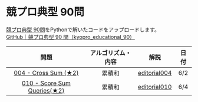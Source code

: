# 競プロ典型 90問

[競プロ典型 90問](https://atcoder.jp/contests/typical90)をPythonで解いたコードをアップロードします。  
[GitHub｜競プロ典型 90 問（kyopro_educational_90）](https://github.com/E869120/kyopro_educational_90)

| 問題 |  アルゴリズム・内容  | 解説 |日付 |
| :--: | :--: | :--: | :--: |
|  [004 - Cross Sum (★2)](https://atcoder.jp/contests/typical90/tasks/typical90_d)  |  累積和  | [editorial004](https://github.com/E869120/kyopro_educational_90/blob/main/editorial/004.jpg) | 6/2 |
|  [010 - Score Sum Queries(★2)](https://atcoder.jp/contests/typical90/tasks/typical90_d)  |  累積和  | [editorial010](https://github.com/E869120/kyopro_educational_90/blob/main/editorial/010.jpg) | 6/4 |

